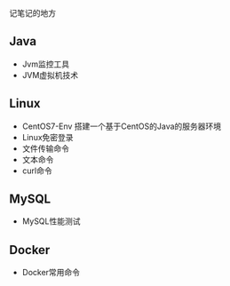记笔记的地方
## Java
- Jvm监控工具
- JVM虚拟机技术
## Linux
- CentOS7-Env 搭建一个基于CentOS的Java的服务器环境
- Linux免密登录
- 文件传输命令
- 文本命令
- curl命令
## MySQL
- MySQL性能测试
## Docker
- Docker常用命令